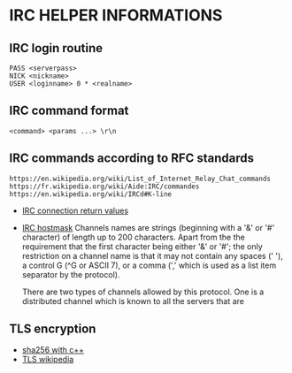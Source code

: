 # IRC HELPER INFORMATIONS
## IRC login routine
    PASS <serverpass>
    NICK <nickname>
    USER <loginname> 0 * <realname>

## IRC command format
    <command> <params ...> \r\n

## IRC commands according to RFC standards
    https://en.wikipedia.org/wiki/List_of_Internet_Relay_Chat_commands
    https://fr.wikipedia.org/wiki/Aide:IRC/commandes
    https://en.wikipedia.org/wiki/IRCd#K-line
* [IRC connection return values](https://gist.github.com/proxypoke/2264878)
* [IRC hostmask](https://fr.wikipedia.org/wiki/Hostmask)
    Channels names are strings (beginning with a '&' or '#' character) of
   length up to 200 characters.  Apart from the the requirement that the
   first character being either '&' or '#'; the only restriction on a
   channel name is that it may not contain any spaces (' '), a control G
   (^G or ASCII 7), or a comma (',' which is used as a list item
   separator by the protocol).

   There are two types of channels allowed by this protocol.  One is a
   distributed channel which is known to all the servers that are
##  TLS encryption
* [sha256 with c++](https://stackoverflow.com/questions/2262386/generate-sha256-with-openssl-and-c/10632725)
* [TLS wikipedia](https://fr.wikipedia.org/wiki/Transport_Layer_Security)

